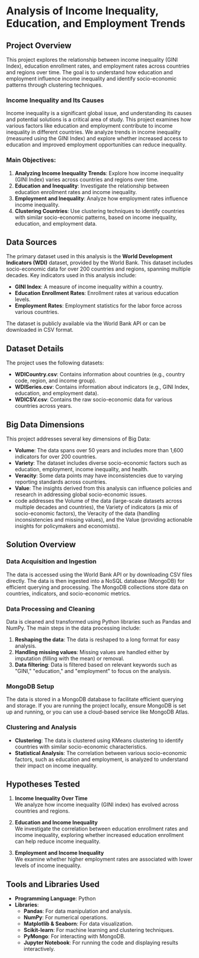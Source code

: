 # Analysis of Income Inequality, Education, and Employment Trends

## Project Overview
This project explores the relationship between income inequality (GINI Index), education enrollment rates, and employment rates across countries and regions over time. The goal is to understand how education and employment influence income inequality and identify socio-economic patterns through clustering techniques.

### Income Inequality and Its Causes
Income inequality is a significant global issue, and understanding its causes and potential solutions is a critical area of study. This project examines how various factors like education and employment contribute to income inequality in different countries. We analyze trends in income inequality (measured using the GINI Index) and explore whether increased access to education and improved employment opportunities can reduce inequality.

### Main Objectives:
1. **Analyzing Income Inequality Trends**: Explore how income inequality (GINI Index) varies across countries and regions over time.
2. **Education and Inequality**: Investigate the relationship between education enrollment rates and income inequality.
3. **Employment and Inequality**: Analyze how employment rates influence income inequality.
4. **Clustering Countries**: Use clustering techniques to identify countries with similar socio-economic patterns, based on income inequality, education, and employment data.

## Data Sources

The primary dataset used in this analysis is the **World Development Indicators (WDI)** dataset, provided by the World Bank. This dataset includes socio-economic data for over 200 countries and regions, spanning multiple decades. Key indicators used in this analysis include:

- **GINI Index**: A measure of income inequality within a country.
- **Education Enrollment Rates**: Enrollment rates at various education levels.
- **Employment Rates**: Employment statistics for the labor force across various countries.

The dataset is publicly available via the World Bank API or can be downloaded in CSV format.

## Dataset Details

The project uses the following datasets:

- **WDICountry.csv**: Contains information about countries (e.g., country code, region, and income group).
- **WDISeries.csv**: Contains information about indicators (e.g., GINI Index, education, and employment data).
- **WDICSV.csv**: Contains the raw socio-economic data for various countries across years.

## Big Data Dimensions

This project addresses several key dimensions of Big Data:

- **Volume**: The data spans over 50 years and includes more than 1,600 indicators for over 200 countries.
- **Variety**: The dataset includes diverse socio-economic factors such as education, employment, income inequality, and health.
- **Veracity**: Some data points may have inconsistencies due to varying reporting standards across countries.
- **Value**: The insights derived from this analysis can influence policies and research in addressing global socio-economic issues.
- code addresses the Volume of the data (large-scale datasets across multiple decades and countries), the Variety of indicators (a mix of socio-economic factors), the Veracity of the data (handling inconsistencies and missing values), and the Value (providing actionable insights for policymakers and economists).

## Solution Overview

### Data Acquisition and Ingestion
The data is accessed using the World Bank API or by downloading CSV files directly. The data is then ingested into a NoSQL database (MongoDB) for efficient querying and processing. The MongoDB collections store data on countries, indicators, and socio-economic metrics.

### Data Processing and Cleaning
Data is cleaned and transformed using Python libraries such as Pandas and NumPy. The main steps in the data processing include:

1. **Reshaping the data**: The data is reshaped to a long format for easy analysis.
2. **Handling missing values**: Missing values are handled either by imputation (filling with the mean) or removal.
3. **Data filtering**: Data is filtered based on relevant keywords such as "GINI," "education," and "employment" to focus on the analysis.

### MongoDB Setup
The data is stored in a MongoDB database to facilitate efficient querying and storage. If you are running the project locally, ensure MongoDB is set up and running, or you can use a cloud-based service like MongoDB Atlas.

### Clustering and Analysis
- **Clustering**: The data is clustered using KMeans clustering to identify countries with similar socio-economic characteristics.
- **Statistical Analysis**: The correlation between various socio-economic factors, such as education and employment, is analyzed to understand their impact on income inequality.

## Hypotheses Tested

1. **Income Inequality Over Time**  
   We analyze how income inequality (GINI index) has evolved across countries and regions.

2. **Education and Income Inequality**  
   We investigate the correlation between education enrollment rates and income inequality, exploring whether increased education enrollment can help reduce income inequality.

3. **Employment and Income Inequality**  
   We examine whether higher employment rates are associated with lower levels of income inequality.

## Tools and Libraries Used

- **Programming Language**: Python
- **Libraries**:
  - **Pandas**: For data manipulation and analysis.
  - **NumPy**: For numerical operations.
  - **Matplotlib & Seaborn**: For data visualization.
  - **Scikit-learn**: For machine learning and clustering techniques.
  - **PyMongo**: For interacting with MongoDB.
  - **Jupyter Notebook**: For running the code and displaying results interactively.



